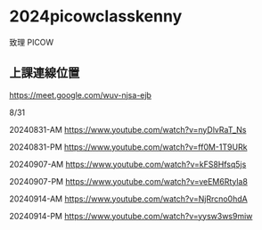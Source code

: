 # 2024picowclasskenny

致理 PICOW

## 上課連線位置

https://meet.google.com/wuv-njsa-ejb

8/31

20240831-AM https://www.youtube.com/watch?v=nyDlvRaT_Ns

20240831-PM https://www.youtube.com/watch?v=ff0M-1T9URk

20240907-AM https://www.youtube.com/watch?v=kFS8Hfsq5js

20240907-PM https://www.youtube.com/watch?v=veEM6Rtyla8

20240914-AM https://www.youtube.com/watch?v=NjRrcno0hdA

20240914-PM https://www.youtube.com/watch?v=yysw3ws9miw

